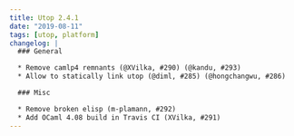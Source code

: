 ```yaml
---
title: Utop 2.4.1
date: "2019-08-11"
tags: [utop, platform]
changelog: |
  ### General

  * Remove camlp4 remnants (@XVilka, #290) (@kandu, #293)
  * Allow to statically link utop (@diml, #285) (@hongchangwu, #286)

  ### Misc

  * Remove broken elisp (m-plamann, #292)
  * Add OCaml 4.08 build in Travis CI (XVilka, #291)
---
```



